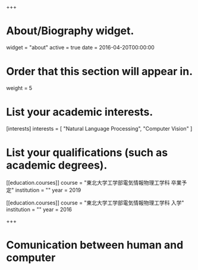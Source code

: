 +++
# About/Biography widget.
widget = "about"
active = true
date = 2016-04-20T00:00:00

# Order that this section will appear in.
weight = 5

# List your academic interests.
[interests]
  interests = [
    "Natural Language Processing",
    "Computer Vision"
  ]

# List your qualifications (such as academic degrees).
[[education.courses]]
  course = "東北大学工学部電気情報物理工学科 卒業予定"
  institution = ""
  year = 2019

[[education.courses]]
  course = "東北大学工学部電気情報物理工学科 入学"
  institution = ""
  year = 2016

+++

# Comunication between human and computer
